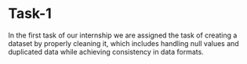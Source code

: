 # Task-1
In the first task of our internship we are assigned the task of creating a dataset by properly cleaning it, which includes handling null values and duplicated data while achieving consistency in data formats.
